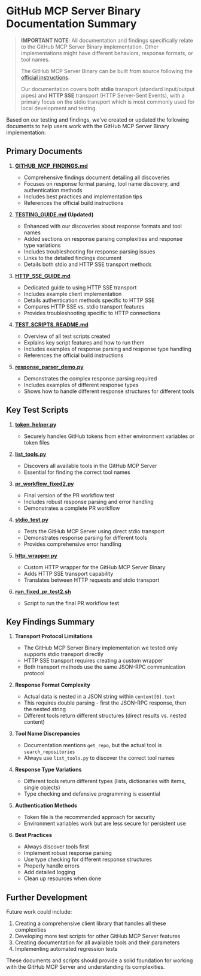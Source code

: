 # GitHub MCP Server Binary Documentation Summary

> **IMPORTANT NOTE**: All documentation and findings specifically relate to the GitHub MCP Server Binary implementation. Other implementations might have different behaviors, response formats, or tool names.
>
> The GitHub MCP Server Binary can be built from source following the [official instructions](https://github.com/github/github-mcp-server/blob/main/README.md#build-from-source).
>
> Our documentation covers both **stdio** transport (standard input/output pipes) and **HTTP SSE** transport (HTTP Server-Sent Events), with a primary focus on the stdio transport which is most commonly used for local development and testing.

Based on our testing and findings, we've created or updated the following documents to help users work with the GitHub MCP Server Binary implementation:

## Primary Documents

1. **[GITHUB_MCP_FINDINGS.md](./GITHUB_MCP_FINDINGS.md)**
   - Comprehensive findings document detailing all discoveries
   - Focuses on response format parsing, tool name discovery, and authentication methods
   - Includes best practices and implementation tips
   - References the official build instructions

2. **[TESTING_GUIDE.md](./TESTING_GUIDE.md) (Updated)**
   - Enhanced with our discoveries about response formats and tool names
   - Added sections on response parsing complexities and response type variations
   - Includes troubleshooting for response parsing issues
   - Links to the detailed findings document
   - Details both stdio and HTTP SSE transport methods

3. **[HTTP_SSE_GUIDE.md](./HTTP_SSE_GUIDE.md)**
   - Dedicated guide to using HTTP SSE transport
   - Includes example client implementation
   - Details authentication methods specific to HTTP SSE
   - Compares HTTP SSE vs. stdio transport features
   - Provides troubleshooting specific to HTTP connections

4. **[TEST_SCRIPTS_README.md](./TEST_SCRIPTS_README.md)**
   - Overview of all test scripts created
   - Explains key script features and how to run them
   - Includes examples of response parsing and response type handling
   - References the official build instructions

5. **[response_parser_demo.py](./response_parser_demo.py)**
   - Demonstrates the complex response parsing required
   - Includes examples of different response types
   - Shows how to handle different response structures for different tools

## Key Test Scripts

1. **[token_helper.py](./token_helper.py)**
   - Securely handles GitHub tokens from either environment variables or token files

2. **[list_tools.py](./list_tools.py)**
   - Discovers all available tools in the GitHub MCP Server
   - Essential for finding the correct tool names

3. **[pr_workflow_fixed2.py](./pr_workflow_fixed2.py)**
   - Final version of the PR workflow test
   - Includes robust response parsing and error handling
   - Demonstrates a complete PR workflow

4. **[stdio_test.py](./stdio_test.py)**
   - Tests the GitHub MCP Server using direct stdio transport
   - Demonstrates response parsing for different tools
   - Provides comprehensive error handling

5. **[http_wrapper.py](./http_wrapper.py)**
   - Custom HTTP wrapper for the GitHub MCP Server Binary
   - Adds HTTP SSE transport capability
   - Translates between HTTP requests and stdio transport

6. **[run_fixed_pr_test2.sh](./run_fixed_pr_test2.sh)**
   - Script to run the final PR workflow test

## Key Findings Summary

1. **Transport Protocol Limitations**
   - The GitHub MCP Server Binary implementation we tested only supports stdio transport directly
   - HTTP SSE transport requires creating a custom wrapper
   - Both transport methods use the same JSON-RPC communication protocol

2. **Response Format Complexity**
   - Actual data is nested in a JSON string within `content[0].text`
   - This requires double parsing - first the JSON-RPC response, then the nested string
   - Different tools return different structures (direct results vs. nested content)

3. **Tool Name Discrepancies**
   - Documentation mentions `get_repo`, but the actual tool is `search_repositories`
   - Always use `list_tools.py` to discover the correct tool names

4. **Response Type Variations**
   - Different tools return different types (lists, dictionaries with items, single objects)
   - Type checking and defensive programming is essential

5. **Authentication Methods**
   - Token file is the recommended approach for security
   - Environment variables work but are less secure for persistent use

6. **Best Practices**
   - Always discover tools first
   - Implement robust response parsing
   - Use type checking for different response structures
   - Properly handle errors
   - Add detailed logging
   - Clean up resources when done

## Further Development

Future work could include:

1. Creating a comprehensive client library that handles all these complexities
2. Developing more test scripts for other GitHub MCP Server features
3. Creating documentation for all available tools and their parameters
4. Implementing automated regression tests

These documents and scripts should provide a solid foundation for working with the GitHub MCP Server and understanding its complexities.